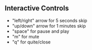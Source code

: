 ## Interactive Controls
- "left/right" arrow for 5 seconds skip
- "up/down" arrow for 1 minutes skip
- "space" for pause and play
- "m" for mute
- "q" for quite/close